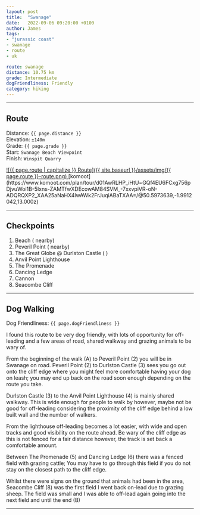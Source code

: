 ```yaml
---
layout: post
title:  "Swanage"
date:   2022-09-06 09:20:00 +0100
author: James
tags:
- "jurassic coast"
- swanage
- route
- uk

route: swanage
distance: 10.75 km
grade: Intermediate
dogFriendliness: Friendly
category: hiking
---
```


<hr />

## Route

Distance: `{{ page.distance }}`<br />
Elevation: `±140m`<br />
Grade: `{{ page.grade }}`<br />
Start: `Swanage Beach Viewpoint`<br />
Finish: `Winspit Quarry`

<a alt="{{ page.route | capitalize }} Route" data-lightbox="image-1" href="{{ site.baseurl }}/assets/img/{{ page.route }}-route.png">
    ![{{ page.route | capitalize }} Route]({{ site.baseurl }}/assets/img/{{ page.route }}-route.png)
</a>
[komoot](https://www.komoot.com/plan/tour/d01AwRLHP_iHtU=GQf4EU6FCxg756pDjvuWoi1B-5lxns-ZAMTfwXDEcowAM84SVM_-7xxvpiVR-oN-ADQRQXP2_XAA25aNaHX4lwAWk2FrJuqiABaTXAA=/@50.5973639,-1.9912042,13.000z)

<hr />

## Checkpoints
<ol>
    <li>Beach (<i class="fa fa-coffee" aria-hidden="true"></i>
    <i class="fa fa-female" aria-hidden="true"></i><i class="fa fa-male" aria-hidden="true"></i> nearby)</li>
    <li>Peveril Point (<i class="fa fa-female" aria-hidden="true"></i><i class="fa fa-male" aria-hidden="true"></i> nearby)</li>
    <li>The Great Globe @ Durlston Castle (<i class="fa fa-coffee" aria-hidden="true"></i>
    <i class="fa fa-female" aria-hidden="true"></i><i class="fa fa-male" aria-hidden="true"></i>)</li>
    <li>Anvil Point Lighthouse</li>
    <li>The Promenade</li>
    <li>Dancing Ledge</li>
    <li>Cannon</li>
    <li>Seacombe Cliff</li>
</ol>

<hr />

## Dog Walking

Dog Friendliness: `{{ page.dogFriendliness }}`

I found this route to be very dog friendly, with lots of opportunity for off-leading and a few areas of road, shared walkway and grazing animals to be wary of.

From the beginning of the walk (A) to Peveril Point (2) you will be in Swanage on road. Peveril Point (2) to Durlston Castle (3) sees you go out onto the cliff edge where you might feel more comfortable having your dog on leash; you may end up back on the road soon enough depending on the route you take.

Durlston Castle (3) to the Anvil Point Lighthouse (4) is mainly shared walkway. This is wide enough for people to walk by however, maybe not be good for off-leading considering the proximity of the cliff edge behind a low built wall and the number of walkers.

From the lighthouse off-leading becomes a lot easier, with wide and open tracks and good visibility on the route ahead. Be wary of the cliff edge as this is not fenced for a fair distance however, the track is set back a comfortable amount.

Between The Promenade (5) and Dancing Ledge (6) there was a fenced field with grazing cattle; You may have to go through this field if you do not stay on the closest path to the cliff edge. 

Whilst there were signs on the ground that animals had been in the area, Seacombe Cliff (8) was the first field I went back on-lead due to grazing sheep. The field was small and I was able to off-lead again going into the next field and until the end (B)

<hr />
